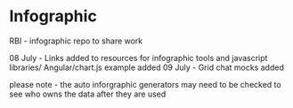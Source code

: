 # Infographic
RBI - infographic repo to share work 

08 July - Links added to resources for infographic tools and javascript libraries/
		  Angular/chart.js example added
09 July - Grid chat mocks added

please note - the auto inforgraphic generators may need to be checked to see who owns the data after they are used
